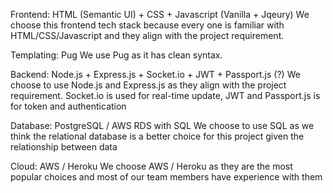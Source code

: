 Frontend: HTML (Semantic UI) + CSS + Javascript (Vanilla + Jqeury)
We choose this frontend tech stack because every one is familiar with HTML/CSS/Javascript and they align with the project requirement.

Templating: Pug
We use Pug as it has clean syntax.

Backend: Node.js + Express.js + Socket.io + JWT + Passport.js (?)
We choose to use Node.js and Express.js as they align with the project requirement. Socket.io is used for real-time update, JWT and Passport.js is for token and authentication

Database: PostgreSQL / AWS RDS with SQL
We choose to use SQL as we think the relational database is a better choice for this project given the relationship between data

Cloud: AWS / Heroku
We choose AWS / Heroku as they are the most popular choices and most of our team members have experience with them
